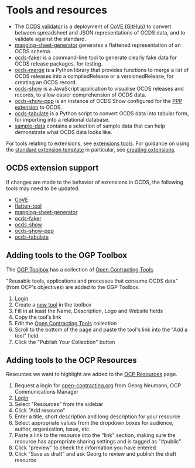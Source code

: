 # Tools and resources

* The [OCDS validator](http://standard.open-contracting.org/validator/) is a deployment of [CoVE (GitHub)](https://github.com/OpenDataServices/cove) to convert between spreadsheet and JSON representations of OCDS data, and to validate against the standard. 
* [mapping-sheet-generator](https://github.com/open-contracting/mapping-sheet-generator) generates a flattened representation of an OCDS schema. 
* [ocds-faker](https://github.com/open-contracting/ocds-faker) is a command-line tool to generate clearly fake data for OCDS release packages, for testing. 
* [ocds-merge](https://github.com/open-contracting/ocds-merge) is a Python library that provides functions to merge a list of OCDS releases into a compiledRelease or a versionedRelease, for creating an OCDS record. 
* [ocds-show](https://github.com/open-contracting/ocds-show) is a JavaScript application to visualise OCDS releases and records, to allow easier comprehension of OCDS data. 
* [ocds-show-ppp](https://github.com/open-contracting/ocds-show-ppp) is an instance of OCDS Show configured for the [PPP extension](http://standard.open-contracting.org/profiles/ppp/latest/en/) to OCDS.
* [ocds-tabulate](https://github.com/open-contracting/ocds-tabulate) is a Python script to convert OCDS data into tabular form, for importing into a relational database.
* [sample-data](https://github.com/open-contracting/sample-data) contains a selection of sample data that can help demonstrate what OCDS data looks like. 

For tools relating to extensions, see [extensions tools](../extensions#tools). For guidance on using the [standard extension template](https://github.com/open-contracting/standard_extension_template) in particular, see [creating extensions](../extensions#creating-extensions).

## OCDS extension support

If changes are made to the behavior of extensions in OCDS, the following tools may need to be updated:

* [CoVE](https://github.com/OpenDataServices/cove)
* [flatten-tool](https://github.com/opendataservices/flatten-tool/)
* [mapping-sheet-generator](https://github.com/open-contracting/mapping-sheet-generator)
* [ocds-faker](https://github.com/open-contracting/ocds-faker)
* [ocds-show](https://github.com/open-contracting/ocds-show)
* [ocds-show-ppp](https://github.com/open-contracting/ocds-show-ppp)
* [ocds-tabulate](https://github.com/open-contracting/ocds-tabulate)

## Adding tools to the OGP Toolbox

The [OGP Toolbox](https://ogptoolbox.org/) has a collection of [Open Contracting Tools](https://ogptoolbox.org/en/collections/10).

"Reusable tools, applications and processes that consume OCDS data" (from OCP's objectives) are added to the OGP Toolbox.

1. [Login](https://crm.open-contracting.org/projects/ocds/wiki/Logins#OGP-Toolbox)
1. Create a [new tool](https://ogptoolbox.org/en/tools/new) in the toolbox
1. Fill in at least the Name, Description, Logo and Website fields
1. Copy the tool's link
1. Edit the [Open Contracting Tools](https://ogptoolbox.org/en/collections/10/edit) collection
1. Scroll to the bottom of the page and paste the tool's link into the "Add a tool" field
1. Click the "Publish Your Collection" button

## Adding tools to the OCP Resources

Resources we want to highlight are added to the [OCP Resources](https://www.open-contracting.org/data-standard/tools/) page.

1. Request a login for [open-contracting.org](https://www.open-contracting.org/) from Georg Neumann, OCP Communications Manager
1. [Login](https://www.open-contracting.org/wp-admin/)
1. Select "Resources" from the sidebar
1. Click "Add resource"
1. Enter a title, short description and long description for your resource
1. Select appropriate values from the dropdown boxes for audience, author, organization, issue, etc.
1. Paste a link to the resource into the "link" section, making sure the resource has appropriate sharing settings and is tagged as "#public"
1. Click "preview" to check the information you have entered
1. Click "Save as draft" and ask Georg to review and publish the draft resource
